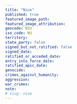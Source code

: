 ```yaml
---
title: "Niue"
published: true
featured_image_path:
featured_image_attribution:
geocode: NIU
iso_code: NU
territory:
state_party: false
signed_but_not_ratified: false
signed_date:
ratified_or_acceded_date:
entry_into_force_date:
ratified_apic_date:
genocide:
crimes_against_humanity:
aggression:
war_crimes:
note:
# slug: niue
---
```

